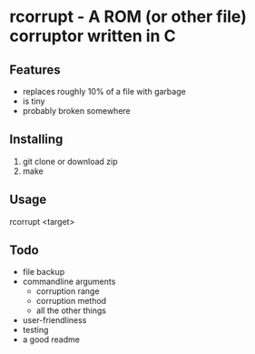 # rcorrupt - A ROM (or other file) corruptor written in C

## Features
- replaces roughly 10% of a file with garbage
- is tiny
- probably broken somewhere

## Installing
1. git clone or download zip
2. make

## Usage
rcorrupt \<target\>

## Todo
- file backup
- commandline arguments
	- corruption range
	- corruption method
	- all the other things
- user-friendliness
- testing
- a good readme
